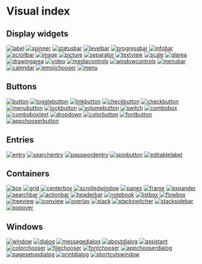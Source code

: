 # Visual index

## Display widgets

[![label](https://docs.gtk.org/gtk4/label.png)](../../../dokka/bindings/gtk4/gtk/bindings.gtk/-label/index.html)
[![spinner](https://docs.gtk.org/gtk4/spinner.png)](../../../dokka/bindings/gtk4/gtk/bindings.gtk/-spinner/index.html)
[![statusbar](https://docs.gtk.org/gtk4/statusbar.png)](../../../dokka/bindings/gtk4/gtk/bindings.gtk/-statusbar/index.html)
[![levelbar](https://docs.gtk.org/gtk4/levelbar.png)](../../../dokka/bindings/gtk4/gtk/bindings.gtk/-level-bar/index.html)
[![progressbar](https://docs.gtk.org/gtk4/progressbar.png)](../../../dokka/bindings/gtk4/gtk/bindings.gtk/-progress-bar/index.html)
[![infobar](https://docs.gtk.org/gtk4/info-bar.png)](../../../dokka/bindings/gtk4/gtk/bindings.gtk/-info-bar/index.html)
[![scrollbar](https://docs.gtk.org/gtk4/scrollbar.png)](../../../dokka/bindings/gtk4/gtk/bindings.gtk/-scrollbar/index.html)
[![image](https://docs.gtk.org/gtk4/image.png)](../../../dokka/bindings/gtk4/gtk/bindings.gtk/-image/index.html)
[![picture](https://docs.gtk.org/gtk4/picture.png)](../../../dokka/bindings/gtk4/gtk/bindings.gtk/-picture/index.html)
[![separator](https://docs.gtk.org/gtk4/separator.png)](../../../dokka/bindings/gtk4/gtk/bindings.gtk/-separator/index.html)
[![textview](https://docs.gtk.org/gtk4/multiline-text.png)](../../../dokka/bindings/gtk4/gtk/bindings.gtk/-text-view/index.html)
[![scale](https://docs.gtk.org/gtk4/scales.png)](../../../dokka/bindings/gtk4/gtk/bindings.gtk/-scale/index.html)
[![glarea](https://docs.gtk.org/gtk4/glarea.png)](../../../dokka/bindings/gtk4/gtk/bindings.gtk/-g-l-area/index.html)
[![drawingarea](https://docs.gtk.org/gtk4/drawingarea.png)](../../../dokka/bindings/gtk4/gtk/bindings.gtk/-drawing-area/index.html)
[![video](https://docs.gtk.org/gtk4/video.png)](../../../dokka/bindings/gtk4/gtk/bindings.gtk/-video/index.html)
[![mediacontrols](https://docs.gtk.org/gtk4/media-controls.png)](../../../dokka/bindings/gtk4/gtk/bindings.gtk/-media-controls/index.html)
[![windowcontrols](https://docs.gtk.org/gtk4/windowcontrols.png)](../../../dokka/bindings/gtk4/gtk/bindings.gtk/-window-controls/index.html)
[![menubar](https://docs.gtk.org/gtk4/menubar.png)](../../../dokka/bindings/gtk4/gtk/bindings.gtk/-popover-menu-bar/index.html)
[![calendar](https://docs.gtk.org/gtk4/calendar.png)](../../../dokka/bindings/gtk4/gtk/bindings.gtk/-calendar/index.html)
[![emojichooser](https://docs.gtk.org/gtk4/emojichooser.png)](../../../dokka/bindings/gtk4/gtk/bindings.gtk/-emoji-chooser/index.html)
[![menu](https://docs.gtk.org/gtk4/menu.png)](../../../dokka/bindings/gtk4/gtk/bindings.gtk/-popover-menu/index.html)

## Buttons

[![button](https://docs.gtk.org/gtk4/button.png)](../../../dokka/bindings/gtk4/gtk/bindings.gtk/-button/index.html)
[![togglebutton](https://docs.gtk.org/gtk4/toggle-button.png)](../../../dokka/bindings/gtk4/gtk/bindings.gtk/-toggle-button/index.html)
[![linkbutton](https://docs.gtk.org/gtk4/link-button.png)](../../../dokka/bindings/gtk4/gtk/bindings.gtk/-link-button/index.html)
[![checkbutton](https://docs.gtk.org/gtk4/check-button.png)](../../../dokka/bindings/gtk4/gtk/bindings.gtk/-check-button/index.html)
[![checkbutton](https://docs.gtk.org/gtk4/radio-button.png)](../../../dokka/bindings/gtk4/gtk/bindings.gtk/-check-button/index.html)
[![menubutton](https://docs.gtk.org/gtk4/menu-button.png)](../../../dokka/bindings/gtk4/gtk/bindings.gtk/-menu-button/index.html)
[![lockbutton](https://docs.gtk.org/gtk4/lockbutton.png)](../../../dokka/bindings/gtk4/gtk/bindings.gtk/-lock-button/index.html)
[![volumebutton](https://docs.gtk.org/gtk4/volumebutton.png)](../../../dokka/bindings/gtk4/gtk/bindings.gtk/-volume-button/index.html)
[![switch](https://docs.gtk.org/gtk4/switch.png)](../../../dokka/bindings/gtk4/gtk/bindings.gtk/-switch/index.html)
[![combobox](https://docs.gtk.org/gtk4/combo-box.png)](../../../dokka/bindings/gtk4/gtk/bindings.gtk/-combo-box/index.html)
[![comboboxtext](https://docs.gtk.org/gtk4/combo-box-text.png)](../../../dokka/bindings/gtk4/gtk/bindings.gtk/-combo-box-text/index.html)
[![dropdown](https://docs.gtk.org/gtk4/drop-down.png)](../../../dokka/bindings/gtk4/gtk/bindings.gtk/-drop-down/index.html)
[![colorbutton](https://docs.gtk.org/gtk4/color-button.png)](../../../dokka/bindings/gtk4/gtk/bindings.gtk/-color-button/index.html)
[![fontbutton](https://docs.gtk.org/gtk4/font-button.png)](../../../dokka/bindings/gtk4/gtk/bindings.gtk/-font-button/index.html)
[![appchooserbutton](https://docs.gtk.org/gtk4/appchooserbutton.png)](../../../dokka/bindings/gtk4/gtk/bindings.gtk/-app-chooser-button/index.html)

## Entries

[![entry](https://docs.gtk.org/gtk4/entry.png)](../../../dokka/bindings/gtk4/gtk/bindings.gtk/-entry/index.html)
[![searchentry](https://docs.gtk.org/gtk4/search-entry.png)](../../../dokka/bindings/gtk4/gtk/bindings.gtk/-search-entry/index.html)
[![passwordentry](https://docs.gtk.org/gtk4/password-entry.png)](../../../dokka/bindings/gtk4/gtk/bindings.gtk/-password-entry/index.html)
[![spinbutton](https://docs.gtk.org/gtk4/spinbutton.png)](../../../dokka/bindings/gtk4/gtk/bindings.gtk/-spin-button/index.html)
[![editablelabel](https://docs.gtk.org/gtk4/editable-label.png)](../../../dokka/bindings/gtk4/gtk/bindings.gtk/-editable-label/index.html)

## Containers

[![box](https://docs.gtk.org/gtk4/box.png)](../../../dokka/bindings/gtk4/gtk/bindings.gtk/-box/index.html)
[![grid](https://docs.gtk.org/gtk4/grid.png)](../../../dokka/bindings/gtk4/gtk/bindings.gtk/-grid/index.html)
[![centerbox](https://docs.gtk.org/gtk4/centerbox.png)](../../../dokka/bindings/gtk4/gtk/bindings.gtk/-center-box/index.html)
[![scrolledwindow](https://docs.gtk.org/gtk4/scrolledwindow.png)](../../../dokka/bindings/gtk4/gtk/bindings.gtk/-scrolled-window/index.html)
[![panes](https://docs.gtk.org/gtk4/panes.png)](../../../dokka/bindings/gtk4/gtk/bindings.gtk/-paned/index.html)
[![frame](https://docs.gtk.org/gtk4/frame.png)](../../../dokka/bindings/gtk4/gtk/bindings.gtk/-frame/index.html)
[![expander](https://docs.gtk.org/gtk4/expander.png)](../../../dokka/bindings/gtk4/gtk/bindings.gtk/-expander/index.html)
[![searchbar](https://docs.gtk.org/gtk4/search-bar.png)](../../../dokka/bindings/gtk4/gtk/bindings.gtk/-search-bar/index.html)
[![actionbar](https://docs.gtk.org/gtk4/action-bar.png)](../../../dokka/bindings/gtk4/gtk/bindings.gtk/-action-bar/index.html)
[![headerbar](https://docs.gtk.org/gtk4/headerbar.png)](../../../dokka/bindings/gtk4/gtk/bindings.gtk/-header-bar/index.html)
[![notebook](https://docs.gtk.org/gtk4/notebook.png)](../../../dokka/bindings/gtk4/gtk/bindings.gtk/-notebook/index.html)
[![listbox](https://docs.gtk.org/gtk4/list-box.png)](../../../dokka/bindings/gtk4/gtk/bindings.gtk/-list-box/index.html)
[![flowbox](https://docs.gtk.org/gtk4/flow-box.png)](../../../dokka/bindings/gtk4/gtk/bindings.gtk/-flow-box/index.html)
[![treeview](https://docs.gtk.org/gtk4/list-and-tree.png)](../../../dokka/bindings/gtk4/gtk/bindings.gtk/-tree-view/index.html)
[![iconview](https://docs.gtk.org/gtk4/icon-view.png)](../../../dokka/bindings/gtk4/gtk/bindings.gtk/-icon-view/index.html)
[![overlay](https://docs.gtk.org/gtk4/overlay.png)](../../../dokka/bindings/gtk4/gtk/bindings.gtk/-overlay/index.html)
[![stack](https://docs.gtk.org/gtk4/stack.png)](../../../dokka/bindings/gtk4/gtk/bindings.gtk/-stack/index.html)
[![stackswitcher](https://docs.gtk.org/gtk4/stackswitcher.png)](../../../dokka/bindings/gtk4/gtk/bindings.gtk/-stack-switcher/index.html)
[![stacksidebar](https://docs.gtk.org/gtk4/sidebar.png)](../../../dokka/bindings/gtk4/gtk/bindings.gtk/-stack-sidebar/index.html)
[![popover](https://docs.gtk.org/gtk4/popover.png)](../../../dokka/bindings/gtk4/gtk/bindings.gtk/-popover/index.html)

## Windows

[![window](https://docs.gtk.org/gtk4/window.png)](../../../dokka/bindings/gtk4/gtk/bindings.gtk/-window/index.html)
[![dialog](https://docs.gtk.org/gtk4/dialog.png)](../../../dokka/bindings/gtk4/gtk/bindings.gtk/-dialog/index.html)
[![messagedialog](https://docs.gtk.org/gtk4/messagedialog.png)](../../../dokka/bindings/gtk4/gtk/bindings.gtk/-message-dialog/index.html)
[![aboutdialog](https://docs.gtk.org/gtk4/aboutdialog.png)](../../../dokka/bindings/gtk4/gtk/bindings.gtk/-about-dialog/index.html)
[![assistant](https://docs.gtk.org/gtk4/assistant.png)](../../../dokka/bindings/gtk4/gtk/bindings.gtk/-assistant/index.html)
[![colorchooser](https://docs.gtk.org/gtk4/colorchooser.png)](../../../dokka/bindings/gtk4/gtk/bindings.gtk/-color-chooser-dialog/index.html)
[![filechooser](https://docs.gtk.org/gtk4/filechooser.png)](../../../dokka/bindings/gtk4/gtk/bindings.gtk/-file-chooser-dialog/index.html)
[![fontchooser](https://docs.gtk.org/gtk4/fontchooser.png)](../../../dokka/bindings/gtk4/gtk/bindings.gtk/-font-chooser-dialog/index.html)
[![appchooserdialog](https://docs.gtk.org/gtk4/appchooserdialog.png)](../../../dokka/bindings/gtk4/gtk/bindings.gtk/-app-chooser-dialog/index.html)
[![pagesetupdialog](https://docs.gtk.org/gtk4/pagesetupdialog.png)](../../../dokka/bindings/gtk4/gtk/bindings.gtk/-page-setup-unix-dialog/index.html)
[![printdialog](https://docs.gtk.org/gtk4/printdialog.png)](../../../dokka/bindings/gtk4/gtk/bindings.gtk/-print-unix-dialog/index.html)
[![shortcutswindow](https://docs.gtk.org/gtk4/shortcuts-window.png)](../../../dokka/bindings/gtk4/gtk/bindings.gtk/-shortcuts-window/index.html)
